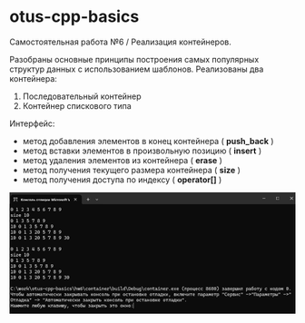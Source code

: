 # otus-cpp-basics
Самостоятельная работа №6 / Реализация контейнеров.

Разобраны основные принципы построения самых популярных структур данных с использованием шаблонов.
Реализованы два контейнера:
1. Последовательный контейнер
2. Контейнер спискового типа

Интерфейс:
- метод добавления элементов в конец контейнера ( **push_back** )
- метод вставки элементов в произвольную позицию ( **insert** )
- метод удаления элементов из контейнера ( **erase** )
- метод получения текущего размера контейнера ( **size** )
- метод получения доступа по индексу ( **operator[]** )

![Пример](https://github.com/godzilloff/otus-cpp-basics/blob/main/hw6/img/screen.png?raw=true)
